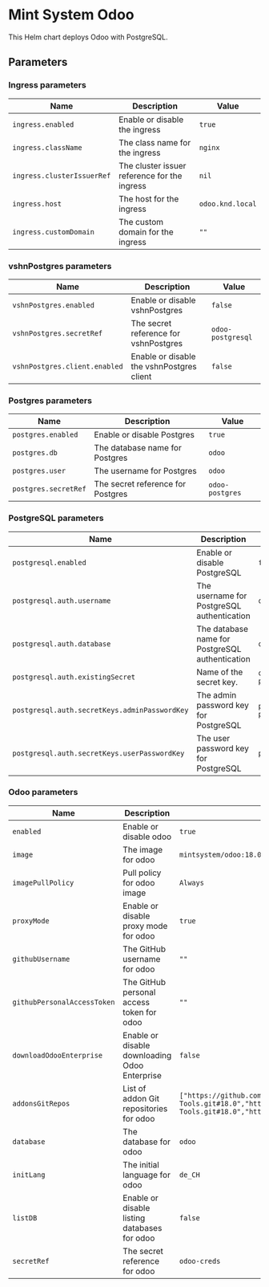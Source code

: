 # Mint System Odoo

This Helm chart deploys Odoo with PostgreSQL.

## Parameters

### Ingress parameters

| Name                       | Description                                  | Value            |
| -------------------------- | -------------------------------------------- | ---------------- |
| `ingress.enabled`          | Enable or disable the ingress                | `true`           |
| `ingress.className`        | The class name for the ingress               | `nginx`          |
| `ingress.clusterIssuerRef` | The cluster issuer reference for the ingress | `nil`            |
| `ingress.host`             | The host for the ingress                     | `odoo.knd.local` |
| `ingress.customDomain`     | The custom domain for the ingress            | `""`             |

### vshnPostgres parameters

| Name                          | Description                               | Value             |
| ----------------------------- | ----------------------------------------- | ----------------- |
| `vshnPostgres.enabled`        | Enable or disable vshnPostgres            | `false`           |
| `vshnPostgres.secretRef`      | The secret reference for vshnPostgres     | `odoo-postgresql` |
| `vshnPostgres.client.enabled` | Enable or disable the vshnPostgres client | `false`           |

### Postgres parameters

| Name                 | Description                       | Value           |
| -------------------- | --------------------------------- | --------------- |
| `postgres.enabled`   | Enable or disable Postgres        | `true`          |
| `postgres.db`        | The database name for Postgres    | `odoo`          |
| `postgres.user`      | The username for Postgres         | `odoo`          |
| `postgres.secretRef` | The secret reference for Postgres | `odoo-postgres` |

### PostgreSQL parameters

| Name                                          | Description                                     | Value               |
| --------------------------------------------- | ----------------------------------------------- | ------------------- |
| `postgresql.enabled`                          | Enable or disable PostgreSQL                    | `false`             |
| `postgresql.auth.username`                    | The username for PostgreSQL authentication      | `odoo`              |
| `postgresql.auth.database`                    | The database name for PostgreSQL authentication | `odoo`              |
| `postgresql.auth.existingSecret`              | Name of the secret key.                         | `odoo-postgresql`   |
| `postgresql.auth.secretKeys.adminPasswordKey` | The admin password key for PostgreSQL           | `postgres-password` |
| `postgresql.auth.secretKeys.userPasswordKey`  | The user password key for PostgreSQL            | `password`          |

### Odoo parameters

| Name                        | Description                                   | Value                                                                                                                                                         |
| --------------------------- | --------------------------------------------- | ------------------------------------------------------------------------------------------------------------------------------------------------------------- |
| `enabled`                   | Enable or disable odoo                        | `true`                                                                                                                                                        |
| `image`                     | The image for odoo                            | `mintsystem/odoo:18.0.20250725`                                                                                                                               |
| `imagePullPolicy`           | Pull policy for odoo image                    | `Always`                                                                                                                                                      |
| `proxyMode`                 | Enable or disable proxy mode for odoo         | `true`                                                                                                                                                        |
| `githubUsername`            | The GitHub username for odoo                  | `""`                                                                                                                                                          |
| `githubPersonalAccessToken` | The GitHub personal access token for odoo     | `""`                                                                                                                                                          |
| `downloadOdooEnterprise`    | Enable or disable downloading Odoo Enterprise | `false`                                                                                                                                                       |
| `addonsGitRepos`            | List of addon Git repositories for odoo       | `["https://github.com/Mint-System/Odoo-Apps-Server-Tools.git#18.0","https://github.com/OCA/Server-Tools.git#18.0","https://github.com/OCA/Project.git#18.0"]` |
| `database`                  | The database for odoo                         | `odoo`                                                                                                                                                        |
| `initLang`                  | The initial language for odoo                 | `de_CH`                                                                                                                                                       |
| `listDB`                    | Enable or disable listing databases for odoo  | `false`                                                                                                                                                       |
| `secretRef`                 | The secret reference for odoo                 | `odoo-creds`                                                                                                                                                  |

